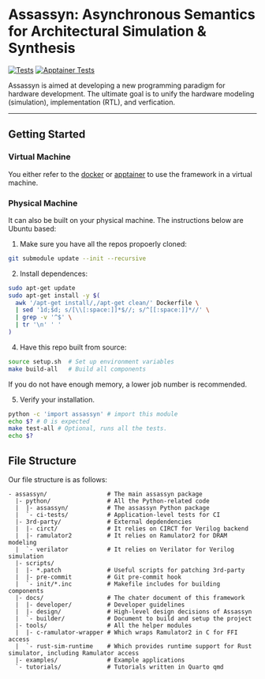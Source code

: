 # Assassyn: **As**ynchronous **S**emantics for **A**rchitectural **S**imulation & **Syn**thesis

[![Tests](https://github.com/synthesys-lab/assassyn/actions/workflows/test.yaml/badge.svg)](https://github.com/synthesys-lab/assassyn/actions/workflows/test.yaml)
[![Apptainer Tests](https://github.com/synthesys-lab/assassyn/actions/workflows/apptainer.yaml/badge.svg)](https://github.com/synthesys-lab/assassyn/actions/workflows/apptainer.yaml)

Assassyn is aimed at developing a new programming paradigm for hardware development.
The ultimate goal is to unify the hardware modeling (simulation), implementation (RTL),
and verfication.

---

## Getting Started

### Virtual Machine
You either refer to the [docker](./docs/vm/docker.md) or [apptainer](./docs/vm/apptainer.md)
to use the framework in a virtual machine.


### Physical Machine
It can also be built on your physical machine. The instructions below are Ubuntu based:

1. Make sure you have all the repos propoerly cloned:
````sh
git submodule update --init --recursive
````

2. Install dependences:

````sh
sudo apt-get update
sudo apt-get install -y $(
  awk '/apt-get install/,/apt-get clean/' Dockerfile \
  | sed '1d;$d; s/[\\[:space:]]*$//; s/^[[:space:]]*//' \
  | grep -v '^$' \
  | tr '\n' ' '
)
````

4. Have this repo built from source:
````sh
source setup.sh  # Set up environment variables
make build-all   # Build all components
````

If you do not have enough memory, a lower job number is recommended.

5. Verify your installation.
````sh
python -c 'import assassyn' # import this module
echo $? # 0 is expected
make test-all # Optional, runs all the tests.
echo $?
````

## File Structure

Our file structure is as follows:

```
- assassyn/                 # The main assassyn package
  |- python/                # All the Python-related code
  |  |- assassyn/           # The assassyn Python package
  |  `- ci-tests/           # Application-level tests for CI
  |- 3rd-party/             # External depdendencies
  |  |- circt/              # It relies on CIRCT for Verilog backend
  |  |- ramulator2          # It relies on Ramulator2 for DRAM modeling
  |  `- verilator           # It relies on Verilator for Verilog simulation
  |- scripts/
  |  |- *.patch             # Useful scripts for patching 3rd-party
  |  |- pre-commit          # Git pre-commit hook
  |  `- init/*.inc          # Makefile includes for building components
  |- docs/                  # The chater document of this framework
  |  |- developer/          # Developer guidelines
  |  |- design/             # High-level design decisions of Assassyn
  |  `- builder/            # Document to build and setup the project
  |- tools/                 # All the helper modules
  |  |- c-ramulator-wrapper # Which wraps Ramulator2 in C for FFI access
  |  `- rust-sim-runtime    # Which provides runtime support for Rust simulator, including Ramulator access
  |- examples/              # Example applications
  `- tutorials/             # Tutorials written in Quarto qmd
```
